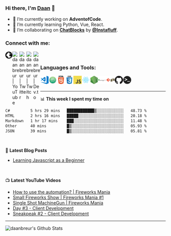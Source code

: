 
### Hi there, I'm [Daan][website] 👋

- 🔭 I’m currently working on **AdventofCode**.
- 🌱 I’m currently learning Python, Vue, React.
- 👯 I’m collaborating on **[ChatBlocks][chatblocksProd]** by **[@Instafluff][instafluff]**. 


### Connect with me:

[<img align="left" alt="daanbreur.com" width="22px" src="https://raw.githubusercontent.com/iconic/open-iconic/master/svg/globe.svg" />][website]
[<img align="left" alt="daanbreur | YouTube" width="22px" src="https://cdn.jsdelivr.net/npm/simple-icons@v3/icons/youtube.svg" />][youtube]
[<img align="left" alt="daanbreur | Twitter" width="22px" src="https://cdn.jsdelivr.net/npm/simple-icons@v3/icons/twitter.svg" />][twitter]
[<img align="left" alt="daanbreur | Twitch" width="22px" src="https://cdn.jsdelivr.net/npm/simple-icons@v3/icons/twitch.svg" />][twitch]
[<img align="left" alt="daanbreur | Dev.to" width="22px" src="https://d2fltix0v2e0sb.cloudfront.net/dev-badge.svg" />][devto]

<br />

### Languages and Tools:

<img align="left" alt="Visual Studio Code" width="26px" src="https://raw.githubusercontent.com/github/explore/master/topics/visual-studio-code/visual-studio-code.png" />
<img align="left" alt="Atom" width="26px" src="https://raw.githubusercontent.com/github/explore/master/topics/atom/atom.png" />
<img align="left" alt="HTML5" width="26px" src="https://raw.githubusercontent.com/github/explore/master/topics/html/html.png" />
<img align="left" alt="CSS3" width="26px" src="https://raw.githubusercontent.com/github/explore/master/topics/css/css.png" />
<img align="left" alt="JavaScript" width="26px" src="https://raw.githubusercontent.com/github/explore/master/topics/javascript/javascript.png" />
<img align="left" alt="React" width="26px" src="https://raw.githubusercontent.com/github/explore/master/topics/react/react.png" />
<img align="left" alt="Node.js" width="26px" src="https://raw.githubusercontent.com/github/explore/master/topics/nodejs/nodejs.png" />
<img align="left" alt="MongoDB" width="26px" src="https://raw.githubusercontent.com/github/explore/master/topics/mongodb/mongodb.png" />
<img align="left" alt="Git" width="26px" src="https://raw.githubusercontent.com/github/explore/master/topics/git/git.png" />
<img align="left" alt="GitHub" width="26px" src="https://raw.githubusercontent.com/github/explore/master/topics/github/github.png" />
<img align="left" alt="Terminal" width="26px" src="https://raw.githubusercontent.com/github/explore/master/topics/terminal/terminal.png" />

<br />
<br />

---

📊 **This week I spent my time on**
<!--START_SECTION:waka-->
```text
C#         5 hrs 29 mins   ████████████▒░░░░░░░░░░░░   48.73 % 
HTML       2 hrs 16 mins   █████░░░░░░░░░░░░░░░░░░░░   20.18 % 
Markdown   1 hr 17 mins    ███░░░░░░░░░░░░░░░░░░░░░░   11.48 % 
Other      40 mins         █▒░░░░░░░░░░░░░░░░░░░░░░░   05.93 % 
JSON       39 mins         █▒░░░░░░░░░░░░░░░░░░░░░░░   05.81 % 
```
<!--END_SECTION:waka-->

<br />

📕 **Latest Blog Posts**
<!-- BLOG:START -->
- [Learning Javascript as a Beginner](https://dev.to/daanbreur/learning-javascript-as-a-beginner-5ekk)
<!-- BLOG:END -->

<br />

📺 **Latest YouTube Videos**
<!-- YOUTUBE:START -->
- [How to use the automation? | Fireworks Mania](https://www.youtube.com/watch?v=uls_CAJnTDs)
- [Small Fireworks Show | Fireworks Mania #1](https://www.youtube.com/watch?v=YP2lj5YG98k)
- [Single Shot MachineGun | Fireworks Mania](https://www.youtube.com/watch?v=d2WeaBxqQ4c)
- [Day #3 - Client Development](https://www.youtube.com/watch?v=u42-501oxQ4)
- [Sneakpeak #2 - Client Development](https://www.youtube.com/watch?v=bRAsGe3oKrg)
<!-- YOUTUBE:END -->

---

<img align="left" alt="daanbreur's Github Stats" src="https://github-readme-stats.vercel.app/api?username=daanbreur&show_icons=true&hide_border=true" />

[website]: https://daanbreur.systems
[twitter]: https://twitter.com/portaalg
[twitch]: https://twitch.tv/portaalgaming
[youtube]: https://youtube.com/channel/UCGWs9foruVqIoEf2sLBfJAg
[devto]: https://dev.to/daanbreur
[instafluff]: http://github.com/Instafluff

[chatblocksProd]: https://instafluff.tv/ChatBlocks
[chatblocksCode]: https://github.com/instafluff/ChatBlocks
